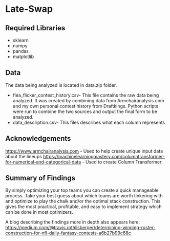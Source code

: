 # Late-Swap


## Required Libraries
* sklearn
* numpy
* pandas
* matplotlib

## Data
The data being analyzed is located in data.zip folder.  
* flea_flicker_contest_history.csv- This file contains the raw data being analyzed.  It was created by combining data from 
Armchairanalysis.com and my own personal contest history from Draftkings.  Python scripts were run to combine the two sources 
and output the final form to be analyzed.
* data_description.csv- This files describes what each column represents

## Acknowledgements
https://www.armchairanalysis.com - Used to help create unique input data about the lineups
https://machinelearningmastery.com/columntransformer-for-numerical-and-categorical-data - Used to create Column Transformer

## Summary of Findings
By simply optimizing your top teams you can create a quick manageable process. Take your best guess about which teams are worth tinkering with and optimize to play the chalk and/or the optimal stack construction. This gives the most practical, profitable, and easy to implement strategy which can be done in most optimizers.

A blog describing the findings more in depth also appears here: https://medium.com/@travis.rothlisberger/determining-winning-roster-construction-for-nfl-daily-fantasy-contests-a6b27b99c68c
